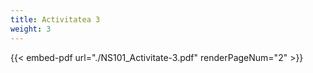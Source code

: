 ```yaml
---
title: Activitatea 3
weight: 3
---
```



{{< embed-pdf url="./NS101_Activitate-3.pdf" renderPageNum="2" >}}


